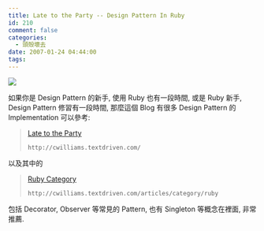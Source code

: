 ```yaml
---
title: Late to the Party -- Design Pattern In Ruby
id: 210
comment: false
categories:
  - 頭殼壞去
date: 2007-01-24 04:44:00
tags:
---
```


[![](http://farm1.static.flickr.com/130/368849652_d15738f244_m.jpg)](http://www.flickr.com/photos/munouzin/368849652/)

如果你是 Design Pattern 的新手, 使用 Ruby 也有一段時間, 或是 Ruby 新手, Design Pattern 修習有一段時間, 那麼這個 Blog 有很多 Design Pattern 的 Implementation 可以參考:

> [Late to the Party](http://cwilliams.textdriven.com/)
> 
>     http://cwilliams.textdriven.com/

以及其中的

> [Ruby Category](http://cwilliams.textdriven.com/articles/category/ruby)
> 
>     http://cwilliams.textdriven.com/articles/category/ruby

包括 Decorator, Observer 等常見的 Pattern, 也有 Singleton 等概念在裡面, 非常推薦.